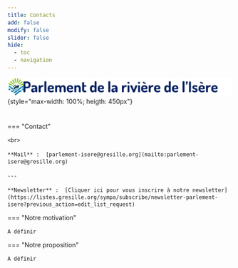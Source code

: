 ```yaml
---
title: Contacts
add: false
modify: false
slider: false
hide:
  - toc
  - navigation
---
```


![logo-accueil](https://github.com/Konsilion/website-parlement-riviere-isere/blob/master/mkdocs/media/banniere-parlement-isere.png?raw=true){style="max-width: 100%; heigth: 450px"}

# 

=== "Contact"

    <br>

    **Mail** :  [parlement-isere@gresille.org](mailto:parlement-isere@gresille.org)

    ---

    **Newsletter** :  [Cliquer ici pour vous inscrire à notre newsletter](https://listes.gresille.org/sympa/subscribe/newsletter-parlement-isere?previous_action=edit_list_request)

=== "Notre motivation"

    
    A définir

=== "Notre proposition"

    
    A définir